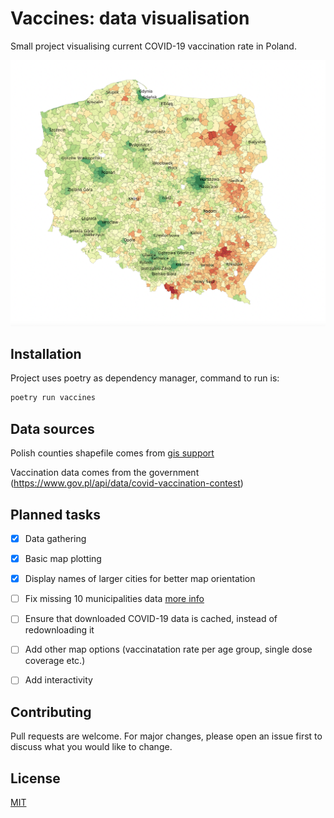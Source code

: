 # Vaccines: data visualisation
Small project visualising current COVID-19 vaccination rate in Poland.

![map](./img/map.png)

## Installation
Project uses poetry as dependency manager, command to run is:

```bash
poetry run vaccines
```

## Data sources
Polish counties shapefile comes from [gis support](https://gis-support.pl/baza-wiedzy-2/dane-do-pobrania/granice-administracyjne/)

Vaccination data comes from the government (https://www.gov.pl/api/data/covid-vaccination-contest)

## Planned tasks
- [x] Data gathering
- [x] Basic map plotting
- [x] Display names of larger cities for better map orientation
- [ ] Fix missing 10 municipalities data [more info](https://www.gov.pl/web/premier/10-nowych-miast-na-mapie-polski-premier-m-morawiecki-to-akt-sprawiedliwosci-dziejowej)
- [ ] Ensure that downloaded COVID-19 data is cached, instead of redownloading it
- [ ] Add other map options (vaccinatation rate per age group, single dose coverage etc.)
- [ ] Add interactivity


## Contributing
Pull requests are welcome. For major changes, please open an issue first to discuss what you would like to change.

## License
[MIT](https://choosealicense.com/licenses/mit/)